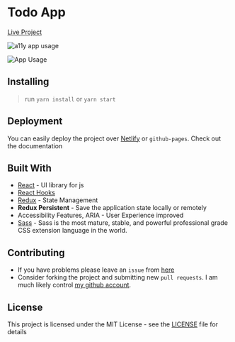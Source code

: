 # Todo App

[Live Project](https://todo.ninjacobra.com/)

![a11y app usage](assets/todoapp-a11y.gif)

![App Usage](assets/todoapp.gif)

## Installing

> run `yarn install` or `yarn start`

## Deployment

You can easily deploy the project over [Netlify](https://www.netlify.com/) or `github-pages`. Check out the documentation

## Built With

- [React](https://tr.reactjs.org/) - UI library for js
- [React Hooks](https://reactjs.org/docs/hooks-intro.html)
- [Redux](https://redux.js.org/) - State Management
- **Redux Persistent** - Save the application state locally or remotely
- Accessibility Features, ARIA - User Experience improved
- [Sass](https://sass-lang.com/) - Sass is the most mature, stable, and powerful professional grade CSS extension language in the world.

## Contributing

- If you have problems please leave an `issue` from [here](https://github.com/NinjaCobra/react-todo-app/issues)
- Consider forking the project and submitting new `pull requests`. I am much likely control [my github account](https://github.com/NinjaCobra).

## License

This project is licensed under the MIT License - see the [LICENSE](LICENSE) file for details

